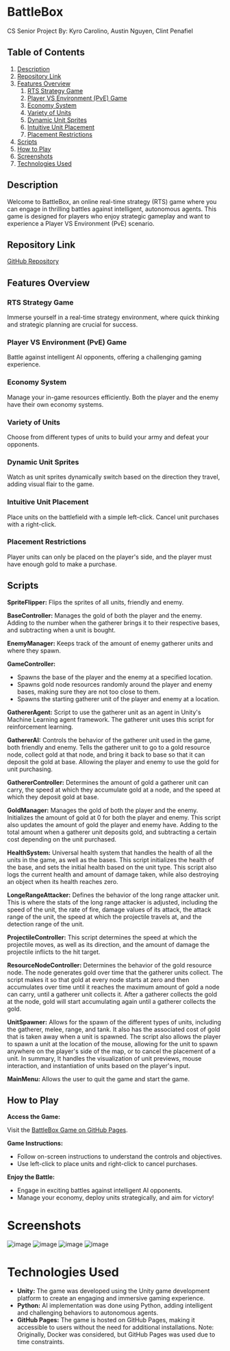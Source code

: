 # BattleBox
CS Senior Project
By: Kyro Carolino, Austin Nguyen, Clint Penafiel

## Table of Contents
1. [Description](#description)
2. [Repository Link](#repository-link)
3. [Features Overview](#features-overview)
   1. [RTS Strategy Game](#rts-strategy-game)
   2. [Player VS Environment (PvE) Game](#player-vs-environment-pve-game)
   3. [Economy System](#economy-system)
   4. [Variety of Units](#variety-of-units)
   5. [Dynamic Unit Sprites](#dynamic-unit-sprites)
   6. [Intuitive Unit Placement](#intuitive-unit-placement)
   7. [Placement Restrictions](#placement-restrictions)
4. [Scripts](#scripts)
5. [How to Play](#how-to-play)
6. [Screenshots](#screenshots)
7. [Technologies Used](#technologies-used)


## Description
Welcome to BattleBox, an online real-time strategy (RTS) game where you can engage in thrilling battles against intelligent, autonomous agents. This game is designed for players who enjoy strategic gameplay and want to experience a Player VS Environment (PvE) scenario.

## Repository Link
[GitHub Repository](https://github.com/ClintPenafiel/BattleBox)

## Features Overview
### RTS Strategy Game
Immerse yourself in a real-time strategy environment, where quick thinking and strategic planning are crucial for success.

### Player VS Environment (PvE) Game
Battle against intelligent AI opponents, offering a challenging gaming experience.

### Economy System
Manage your in-game resources efficiently. Both the player and the enemy have their own economy systems.

### Variety of Units
Choose from different types of units to build your army and defeat your opponents.

### Dynamic Unit Sprites
Watch as unit sprites dynamically switch based on the direction they travel, adding visual flair to the game.

### Intuitive Unit Placement
Place units on the battlefield with a simple left-click. Cancel unit purchases with a right-click.

### Placement Restrictions
Player units can only be placed on the player's side, and the player must have enough gold to make a purchase.

## Scripts

**SpriteFlipper:**
Flips the sprites of all units, friendly and enemy.

**BaseController:**
Manages the gold of both the player and the enemy. Adding to the number when the gatherer brings it to their respective bases, and subtracting when a unit is bought.

**EnemyManager:**
Keeps track of the amount of enemy gatherer units and where they spawn.

**GameController:**
- Spawns the base of the player and the enemy at a specified location.
- Spawns gold node resources randomly around the player and enemy bases, making sure they are not too close to them.
- Spawns the starting gatherer unit of the player and enemy at a location.

**GathererAgent:**
Script to use the gatherer unit as an agent in Unity's Machine Learning agent framework. The gatherer unit uses this script for reinforcement learning.

**GathererAI:**
Controls the behavior of the gatherer unit used in the game, both friendly and enemy. Tells the gatherer unit to go to a gold resource node, collect gold at that node, and bring it back to base so that it can deposit the gold at base. Allowing the player and enemy to use the gold for unit purchasing.

**GathererController:**
Determines the amount of gold a gatherer unit can carry, the speed at which they accumulate gold at a node, and the speed at which they deposit gold at base.

**GoldManager:**
Manages the gold of both the player and the enemy. Initializes the amount of gold at 0 for both the player and enemy. This script also updates the amount of gold the player and enemy have. Adding to the total amount when a gatherer unit deposits gold, and subtracting a certain cost depending on the unit purchased.

**HealthSystem:**
Universal health system that handles the health of all the units in the game, as well as the bases. This script initializes the health of the base, and sets the initial health based on the unit type. This script also logs the current health and amount of damage taken, while also destroying an object when its health reaches zero.

**LongeRangeAttacker:**
Defines the behavior of the long range attacker unit. This is where the stats of the long range attacker is adjusted, including the speed of the unit, the rate of fire, damage values of its attack, the attack range of the unit, the speed at which the projectile travels at, and the detection range of the unit.

**ProjectileController:**
This script determines the speed at which the projectile moves, as well as its direction, and the amount of damage the projectile inflicts to the hit target.

**ResourceNodeController:**
Determines the behavior of the gold resource node. The node generates gold over time that the gatherer units collect. The script makes it so that gold at every node starts at zero and then accumulates over time until it reaches the maximum amount of gold a node can carry, until a gatherer unit collects it. After a gatherer collects the gold at the node, gold will start accumulating again until a gatherer collects the gold.

**UnitSpawner:**
Allows for the spawn of the different types of units, including the gatherer, melee, range, and tank. It also has the associated cost of gold that is taken away when a unit is spawned. The script also allows the player to spawn a unit at the location of the mouse, allowing for the unit to spawn anywhere on the player's side of the map, or to cancel the placement of a unit. In summary, It handles the visualization of unit previews, mouse interaction, and instantiation of units based on the player's input.

**MainMenu:**
Allows the user to quit the game and start the game.


## How to Play
**Access the Game:**

Visit the [BattleBox Game on GitHub Pages](https://clintpenafiel.github.io/BattleBox/).

**Game Instructions:**

- Follow on-screen instructions to understand the controls and objectives.
- Use left-click to place units and right-click to cancel purchases.

**Enjoy the Battle:**

- Engage in exciting battles against intelligent AI opponents.
- Manage your economy, deploy units strategically, and aim for victory!

# Screenshots
![image](https://github.com/ClintPenafiel/BattleBox/assets/93757667/90dcf326-ca27-494f-b21c-70be8fe67ef2)
![image](https://github.com/ClintPenafiel/BattleBox/assets/93757667/39ae5c25-b460-4fe4-8ef9-f8884c660bbc)
![image](https://github.com/ClintPenafiel/BattleBox/assets/93757667/563254a3-c541-46f7-b20e-e53c473b5389)
![image](https://github.com/ClintPenafiel/BattleBox/assets/93757667/607d2817-a2a7-47fa-8e3a-6b447283361c)

# Technologies Used
- **Unity:** The game was developed using the Unity game development platform to create an engaging and immersive gaming experience.
- **Python:** AI implementation was done using Python, adding intelligent and challenging behaviors to autonomous agents.
- **GitHub Pages:** The game is hosted on GitHub Pages, making it accessible to users without the need for additional installations. Note: Originally, Docker was considered, but GitHub Pages was used due to time constraints.

